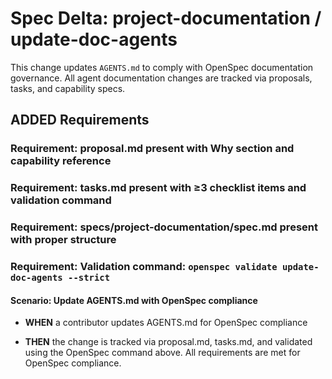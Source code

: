 # Spec Delta: project-documentation / update-doc-agents

This change updates `AGENTS.md` to comply with OpenSpec documentation governance. All agent documentation changes are tracked via proposals, tasks, and capability specs.

## ADDED Requirements

### Requirement: proposal.md present with Why section and capability reference

### Requirement: tasks.md present with ≥3 checklist items and validation command

### Requirement: specs/project-documentation/spec.md present with proper structure

### Requirement: Validation command: `openspec validate update-doc-agents --strict`

#### Scenario: Update AGENTS.md with OpenSpec compliance

- **WHEN** a contributor updates AGENTS.md for OpenSpec compliance

- **THEN** the change is tracked via proposal.md, tasks.md, and validated using the OpenSpec command above. All requirements are met for OpenSpec compliance.
